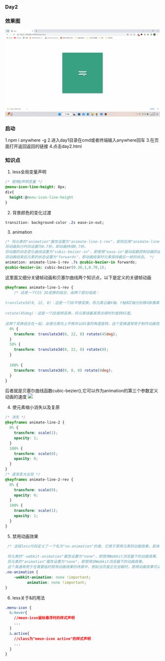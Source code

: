 ### Day2
### 效果图
<img src="./day2.gif"/>

### 启动
1.npm i anywhere -g
2.进入day1目录在cmd或者终端输入anywhere回车
3.在页面打开返回返回的链接
4.点击day2.html
### 知识点

1. less全局变量声明

```css
/* 使用@声明变量 */
@menu-icon-line-height: 8px;
div{
  height:@menu-icon-line-height
}
```
2. 背景颜色的变化过渡
```css
transition: background-color .2s ease-in-out;
```
3. animation
```css
/* 将元素的"animation"属性设置为"animate-line-1-rev"，即将应用"animate-line-1-rev"关键帧动画。
将动画执行时间设置为0.7秒，即动画持续0.7秒。
将动画的动态变化曲线设置为"cubic-bezier-in"，即使用"ease-in"缓动函数控制动画的速度变化。
将动画结束后元素的状态设置为"forwards"，即动画结束时元素保持最后一帧的状态。 */
animation: animate-line-1-rev .7s @cubic-bezier-in forwards;
@cubic-bezier-in: cubic-bezier(0.30,1,0.70,1);
```
这里面又细分关键帧动画和贝塞尔曲线两个知识点，以下是定义的关键帧动画
```css
@keyframes animate-line-1-rev {
    /* 这是一个CSS 3D变换的组合，由两个部分组成：

translate3d(0, 22, 0)：这是一个3D平移变换，将元素沿着X轴、Y轴和Z轴分别移动0像素、22像素和0像素。

rotate(45deg)：这是一个2D旋转变换，将元素绕着其原点顺时针旋转45度。

这两个变换组合在一起，会使元素向上平移并以45度的角度旋转。这个变换通常用于制作动画效果或视觉效果，可以让元素在3D空间中移动、旋转或缩放。 */
  0% {
    transform: translate3d(0, 22, 0) rotate(45deg);
  }
  50% {
    transform: translate3d(0, 22, 0) rotate(0);
  }

  100% {
    transform: translate3d(0, 0, 0) rotate(0deg);
  }
}
```
后者就是贝塞尔曲线函数cubic-bezier(),它可以作为animation的第三个参数定义动画的速度
<image src="./贝塞尔曲线.png" />

4. 使元素缩小消失以及复原

```css
/* 消失 */
@keyframes animate-line-2 {
  0% {
    transform: scale(1);
    opacity: 1;
  }
  100% {
    transform: scale(0);
    opacity: 0;
  }
}
/* 逐渐变大出现 */
@keyframes animate-line-2-rev {
  0% {
    transform: scale(0);
    opacity: 0;
  }
  100% {
    transform: scale(1);
    opacity: 1;
  }
}
```
5. 禁用动画效果

```css
 /* 这段less代码定义了一个名为"no-animation"的类，它用于禁用元素的动画效果。具体来说，通过此类，当应用在某个元素上时，它会执行以下操作：

 将元素的"-webkit-animation"属性设置为"none"，即禁用Webkit浏览器下的动画效果。
 将元素的"animation"属性设置为"none"，即禁用非Webkit浏览器下的动画效果。
 这个类通常用于在需要临时禁用动画效果的场景中，例如当页面正在加载时，禁用动画效果可以减轻页面的负担，加速页面加载；或者在特殊的交互场景中，禁用动画可以使得页面具有更好的交互体验。"!important"是一个CSS属性的特殊关键字，表示当前属性的优先级高于其他属性，无论其他属性的权重如何，都会应用当前属性的值。 */
.no-animation {
	-webkit-animation: none !important;
          animation: none !important; 
}
```
6. less关于&的用法

```css
.menu-icon {
  &:hover{
    //meun-icon鼠标悬浮时的样式声明
    ...
  }
  &.active{
    //class为"meun-icon active"的样式声明
    ...
  }
}
```